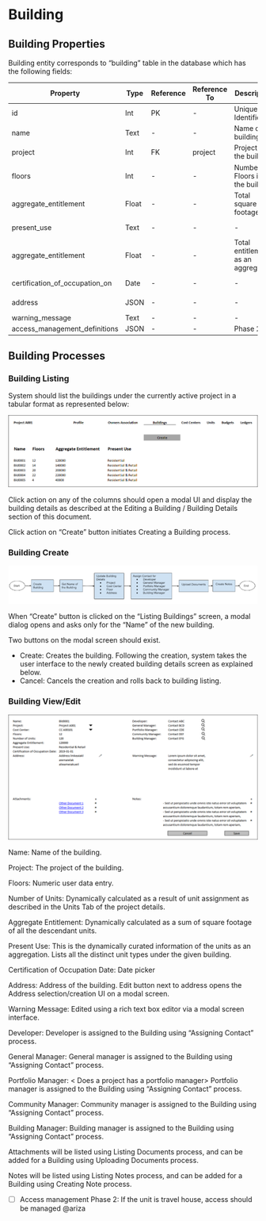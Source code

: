 # Building

## Building Properties
Building entity corresponds to “building” table in the database which has the following fields:

| Property  | Type   | Reference | Reference To | Description | Method
| ------    | ------ | ------    | ------       | ------      | ------
id|Int|PK|-|Unique Identifier|Auto generated
name|Text|-|-|Name of the building|User entry
project|Int|FK|project|Project of the building|Searchable Dropdown
floors|Int|-|-|Number of Floors in the building|User entry
aggregate_entitlement|Float|-|-|Total square footage|Dynamic Calculation
present_use|Text|-|-|-|Dynamic Calculation
aggregate_entitlement|Float|-|-|Total entitlements as an aggregate|Dynamic Calculation
certification_of_occupation_on|Date|-|-|-|Date Picker
address|JSON|-|-|-|Google Maps
warning_message|Text|-|-|-|User entry
access_management_definitions|JSON|-|-|Phase 2|Phase 2

## Building Processes

### Building Listing

System should list the buildings under the currently active project in a tabular format as represented below:

![image](uploads/5352aa9c6b0a994ae8739a1f268e2733/image.png)

Click action on any of the columns should open a modal UI and display the building details as described at the Editing a Building / Building Details section of this document.

Click action on “Create” button initiates Creating a Building process.

### Building Create

![image](uploads/827d7a58c8e7c49dcf3912de8b718e32/image.png)

When “Create” button is clicked on the “Listing Buildings” screen, a modal dialog opens and asks only for the “Name” of the new building. 

Two buttons on the modal screen should exist. 
* Create: Creates the building. Following the creation, system takes the user interface to the newly created building details screen as explained below.
* Cancel: Cancels the creation and rolls back to building listing.

### Building View/Edit

![image](uploads/a6db1327a3663302cd01ec2569612045/image.png)

Name: Name of the building.

Project: The project of the building.

Floors: Numeric user data entry.

Number of Units: Dynamically calculated as a result of unit assignment as described in the Units Tab of the project details.

Aggregate Entitlement: Dynamically calculated as a sum of square footage of all the descendant units.

Present Use: This is the dynamically curated information of the units as an aggregation. Lists all the distinct unit types under the given building.

Certification of Occupation Date: Date picker

Address: Address of the building. Edit button next to address opens the Address selection/creation UI on a modal screen.

Warning Message: Edited using a rich text box editor via a modal screen interface.

Developer: Developer is assigned to the Building  using “Assigning Contact” process.

General Manager: General manager is assigned to the Building  using “Assigning Contact” process.

Portfolio Manager: <<TODO> Does a project has a portfolio manager> Portfolio manager is assigned to the Building  using “Assigning Contact” process.

Community Manager: Community manager is assigned to the Building  using “Assigning Contact” process.

Building Manager: Building manager is assigned to the Building  using “Assigning Contact” process.

Attachments will be listed using Listing Documents process, and can be added for a Building  using Uploading Documents process.

Notes will be listed using Listing Notes process, and can be added for a Building  using Creating Note process.

* [ ] Access management Phase 2: If the unit is travel house, access should be managed @ariza
